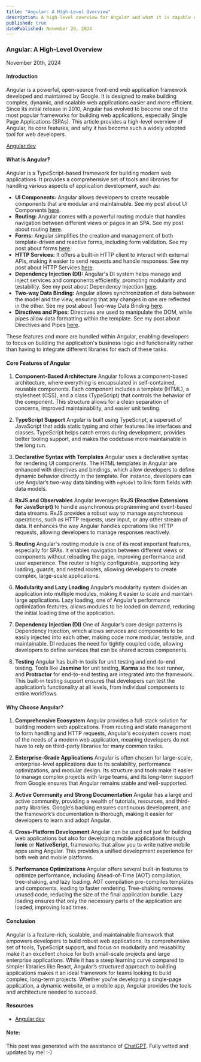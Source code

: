 ```yaml
---
title: "Angular: A High-Level Overview"
description: A high-level overview for Angular and what it is capable of!
published: true
datePublished: November 20, 2024
---
```


### **Angular: A High-Level Overview**

November 20th, 2024

#### **Introduction**

Angular is a powerful, open-source front-end web application framework developed and maintained by Google. It is designed to make building complex, dynamic, and scalable web applications easier and more efficient. Since its initial release in 2010, Angular has evolved to become one of the most popular frameworks for building web applications, especially Single Page Applications (SPAs). This article provides a high-level overview of Angular, its core features, and why it has become such a widely adopted tool for web developers.

<a href="https://angular.dev/" target="_blank">Angular.dev</a>

#### **What is Angular?**

Angular is a TypeScript-based framework for building modern web applications. It provides a comprehensive set of tools and libraries for handling various aspects of application development, such as:

- **UI Components:** Angular allows developers to create reusable components that are modular and maintainable. See my post about UI Components <a href="https://www.christopherschedler.com/posts/the-power-of-angular-ui-components-for-modern-web-development">here</a>.
- **Routing:** Angular comes with a powerful routing module that handles navigation between different views or pages in an SPA. See my post about routing <a href="https://www.christopherschedler.com/posts/mastering-angular-routing-navigating-your-web-application-with-ease">here</a>.
- **Forms:** Angular simplifies the creation and management of both template-driven and reactive forms, including form validation. See my post about forms <a href="https://www.christopherschedler.com/posts/mastering-angular-forms-template-driven-vs.-reactive-forms">here</a>.
- **HTTP Services:** It offers a built-in HTTP client to interact with external APIs, making it easier to send requests and handle responses. See my post about HTTP Services <a href="https://www.christopherschedler.com/posts/angular-http-services-and-api-integration">here</a>.
- **Dependency Injection (DI):** Angular's DI system helps manage and inject services and components efficiently, promoting modularity and testability. See my post about Dependency Injection <a href="https://www.christopherschedler.com/posts/understanding-dependency-injection-in-angular">here</a>.
- **Two-way Data Binding:** Angular allows synchronization of data between the model and the view, ensuring that any changes in one are reflected in the other. See my post about Two-way Data Binding <a href="https://www.christopherschedler.com/posts/a-guide-to-understanding-angular's-two-way-binding">here</a>.
- **Directives and Pipes:** Directives are used to manipulate the DOM, while pipes allow data formatting within the template. See my post about Directives and Pipes <a href="https://www.christopherschedler.com/posts/mastering-directives-and-pipes-in-angular">here</a>.

These features and more are bundled within Angular, enabling developers to focus on building the application's business logic and functionality rather than having to integrate different libraries for each of these tasks.

#### **Core Features of Angular**

1. **Component-Based Architecture**
   Angular follows a component-based architecture, where everything is encapsulated in self-contained, reusable components. Each component includes a template (HTML), a stylesheet (CSS), and a class (TypeScript) that controls the behavior of the component. This structure allows for a clean separation of concerns, improved maintainability, and easier unit testing.

2. **TypeScript Support**
   Angular is built using TypeScript, a superset of JavaScript that adds static typing and other features like interfaces and classes. TypeScript helps catch errors during development, provides better tooling support, and makes the codebase more maintainable in the long run.

3. **Declarative Syntax with Templates**
   Angular uses a declarative syntax for rendering UI components. The HTML templates in Angular are enhanced with directives and bindings, which allow developers to define dynamic behavior directly in the template. For instance, developers can use Angular’s two-way data binding with `ngModel` to link form fields with data models.

4. **RxJS and Observables**
   Angular leverages **RxJS (Reactive Extensions for JavaScript)** to handle asynchronous programming and event-based data streams. RxJS provides a robust way to manage asynchronous operations, such as HTTP requests, user input, or any other stream of data. It enhances the way Angular handles operations like HTTP requests, allowing developers to manage responses reactively.

5. **Routing**
   Angular's routing module is one of its most important features, especially for SPAs. It enables navigation between different views or components without reloading the page, improving performance and user experience. The router is highly configurable, supporting lazy loading, guards, and nested routes, allowing developers to create complex, large-scale applications.

6. **Modularity and Lazy Loading**
   Angular’s modularity system divides an application into multiple modules, making it easier to scale and maintain large applications. Lazy loading, one of Angular’s performance optimization features, allows modules to be loaded on demand, reducing the initial loading time of the application.

7. **Dependency Injection (DI)**
   One of Angular’s core design patterns is Dependency Injection, which allows services and components to be easily injected into each other, making code more modular, testable, and maintainable. DI reduces the need for tightly coupled code, allowing developers to define services that can be shared across components.

8. **Testing**
   Angular has built-in tools for unit testing and end-to-end testing. Tools like **Jasmine** for unit testing, **Karma** as the test runner, and **Protractor** for end-to-end testing are integrated into the framework. This built-in testing support ensures that developers can test the application’s functionality at all levels, from individual components to entire workflows.

#### **Why Choose Angular?**

1. **Comprehensive Ecosystem**
   Angular provides a full-stack solution for building modern web applications. From routing and state management to form handling and HTTP requests, Angular’s ecosystem covers most of the needs of a modern web application, meaning developers do not have to rely on third-party libraries for many common tasks.

2. **Enterprise-Grade Applications**
   Angular is often chosen for large-scale, enterprise-level applications due to its scalability, performance optimizations, and modular design. Its structure and tools make it easier to manage complex projects with large teams, and its long-term support from Google ensures that Angular remains stable and well-supported.

3. **Active Community and Strong Documentation**
   Angular has a large and active community, providing a wealth of tutorials, resources, and third-party libraries. Google’s backing ensures continuous development, and the framework’s documentation is thorough, making it easier for developers to learn and adopt Angular.

4. **Cross-Platform Development**
   Angular can be used not just for building web applications but also for developing mobile applications through **Ionic** or **NativeScript**, frameworks that allow you to write native mobile apps using Angular. This provides a unified development experience for both web and mobile platforms.

5. **Performance Optimizations**
   Angular offers several built-in features to optimize performance, including Ahead-of-Time (AOT) compilation, tree-shaking, and lazy loading. AOT compilation pre-compiles templates and components, leading to faster rendering. Tree-shaking removes unused code, reducing the size of the final application bundle. Lazy loading ensures that only the necessary parts of the application are loaded, improving load times.

#### **Conclusion**

Angular is a feature-rich, scalable, and maintainable framework that empowers developers to build robust web applications. Its comprehensive set of tools, TypeScript support, and focus on modularity and reusability make it an excellent choice for both small-scale projects and large enterprise applications. While it has a steep learning curve compared to simpler libraries like React, Angular’s structured approach to building applications makes it an ideal framework for teams looking to build complex, long-term projects. Whether you're developing a single-page application, a dynamic website, or a mobile app, Angular provides the tools and architecture needed to succeed.

#### Resources

- <a href="https://angular.dev/" target="_blank">Angular.dev</a>

#### Note:

This post was generated with the assistance of <a href="https://chatgpt.com/" target="_blank">ChatGPT</a>. Fully vetted and updated by me! :-)
